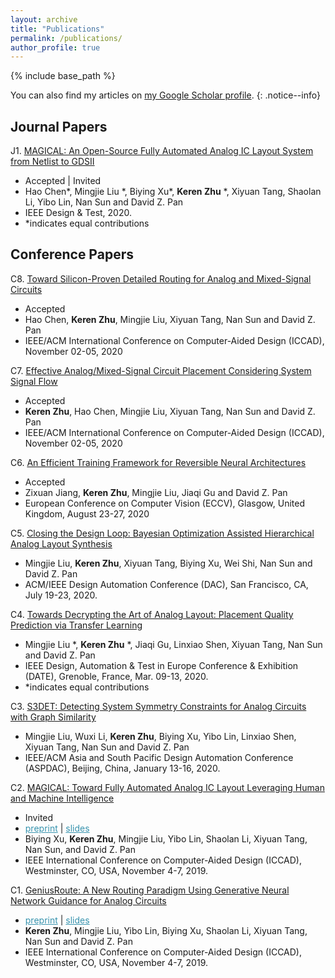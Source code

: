 ```yaml
---
layout: archive
title: "Publications"
permalink: /publications/
author_profile: true
---
```


{% include base_path %}

You can also find my articles on <a href="https://scholar.google.com/citations?user=WlvGP3kAAAAJ">my Google Scholar profile</a>.
{: .notice--info}
            
Journal Papers
-------

J1. [MAGICAL: An Open-Source Fully Automated Analog IC Layout System from Netlist to GDSII](http://doi.acm.org/) 
   * Accepted \| Invited
   * Hao Chen\*, Mingjie Liu \*, Biying Xu\*, **Keren Zhu** \*, Xiyuan Tang, Shaolan Li, Yibo Lin, Nan Sun and David Z. Pan
   * IEEE Design & Test, 2020.
   * \*indicates equal contributions

Conference Papers
-------
C8. [Toward Silicon-Proven Detailed Routing for Analog and Mixed-Signal Circuits](http://doi.acm.org/) 
   * Accepted
   * Hao Chen, **Keren Zhu**, Mingjie Liu, Xiyuan Tang, Nan Sun and David Z. Pan
   * IEEE/ACM International Conference on Computer-Aided Design (ICCAD), November 02-05, 2020

C7. [Effective Analog/Mixed-Signal Circuit Placement Considering System Signal Flow](http://doi.acm.org/)  
   * Accepted
   * **Keren Zhu**, Hao Chen, Mingjie Liu, Xiyuan Tang, Nan Sun and David Z. Pan
   * IEEE/ACM International Conference on Computer-Aided Design (ICCAD), November 02-05, 2020
   
C6. [An Efficient Training Framework for Reversible Neural Architectures](http://doi.acm.org/) 
   * Accepted
   * Zixuan Jiang, **Keren Zhu**, Mingjie Liu, Jiaqi Gu and David Z. Pan
   * European Conference on Computer Vision (ECCV), Glasgow, United Kingdom, August 23-27, 2020

C5. [Closing the Design Loop: Bayesian Optimization Assisted Hierarchical Analog Layout Synthesis](http://doi.acm.org/) 
   * Mingjie Liu, **Keren Zhu**, Xiyuan Tang, Biying Xu, Wei Shi, Nan Sun and David Z. Pan
   * ACM/IEEE Design Automation Conference (DAC), San Francisco, CA, July 19-23, 2020.
   
C4. [Towards Decrypting the Art of Analog Layout: Placement Quality Prediction via Transfer Learning](https://ieeexplore.ieee.org/document/9116330) 
   * Mingjie Liu \*, **Keren Zhu** \*, Jiaqi Gu, Linxiao Shen, Xiyuan Tang, Nan Sun and David Z. Pan
   * IEEE Design, Automation & Test in Europe Conference & Exhibition (DATE), Grenoble, France, Mar. 09-13, 2020.
   * \*indicates equal contributions

C3. [S3DET: Detecting System Symmetry Constraints for Analog Circuits with Graph Similarity](https://ieeexplore.ieee.org/document/9045109) 
   * Mingjie Liu, Wuxi Li, **Keren Zhu**, Biying Xu, Yibo Lin, Linxiao Shen, Xiyuan Tang, Nan Sun and David Z. Pan
   * IEEE/ACM Asia and South Pacific Design Automation Conference (ASPDAC),  Beijing, China, January 13-16, 2020.

C2. [MAGICAL: Toward Fully Automated Analog IC Layout Leveraging Human and Machine Intelligence](https://ieeexplore.ieee.org/document/8942060) 
   * Invited 
   * <a href="/publications/papers/A_ICCAD2019_Xu.pdf" style="color:#3793ae">preprint</a> \| <a href="/publications/papers/A_ICCAD2019_Xu.slides.pptx" style="color:#3793ae">slides</a>
   * Biying Xu, **Keren Zhu**, Mingjie Liu, Yibo Lin, Shaolan Li, Xiyuan Tang, Nan Sun, and David Z. Pan
   * IEEE International Conference on Computer-Aided Design (ICCAD),  Westminster, CO, USA, November 4-7, 2019.
   
C1. [GeniusRoute: A New Routing Paradigm Using Generative Neural Network Guidance for Analog Circuits](https://ieeexplore.ieee.org/document/8942164) 
   * <a href="/publications/papers/AR_ICCAD2019_zhu.pdf" style="color:#3793ae">preprint</a> \| <a href="/publications/papers/AR_ICCAD2019_Zhu.slides_v4.pptx" style="color:#3793ae">slides</a>
   * **Keren Zhu**, Mingjie Liu, Yibo Lin, Biying Xu, Shaolan Li, Xiyuan Tang, Nan Sun and David Z. Pan
   * IEEE International Conference on Computer-Aided Design (ICCAD),  Westminster, CO, USA, November 4-7, 2019.
